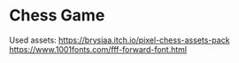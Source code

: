 # Chess Game
Used assets: 
https://brysiaa.itch.io/pixel-chess-assets-pack
https://www.1001fonts.com/fff-forward-font.html
